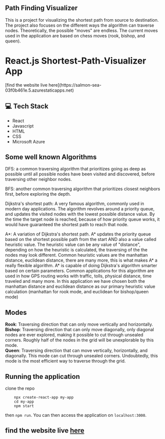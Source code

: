 ## Path Finding Visualizer

This is a project for visualizing the shortest path from source to destination. The project also focuses on the different ways the algorithm can traverse nodes. Theoretically, the possible "moves" are endless. The current moves used in the application are based on chess moves (rook, bishop, and queen).

<h1>React.js Shortest-Path-Visualizer App</h1>
<p>
	[find the website live here](https://salmon-sea-03f0b461e.5.azurestaticapps.net)
</p>

## 💻 Tech Stack

- React
- Javascript
- HTML
- CSS
- Microsoft Azure

## Some well known Algorithms

DFS: a common traversing algorithm that prioritizes going as deep as possible until all possible nodes have been visited and discovered, before traversing other neighbor nodes.

BFS: another common traversing algorithm that prioritizes closest neighbors first, before exploring the depth.

Dijkstra's shortest path: A very famous algorithm, commonly used in modern day applications. The algorithm revolves around a priority queue, and updates the visited nodes with the lowest possible distance value. By the time the target node is reached, because of how priority queue works, it would have guaranteed the shortest path to reach that node. 

A*: A variation of Dijkstra's shortest path. A* updates the priority queue based on the shortest possible path from the start AND also a value called heuristic value. The heuristic value can be any value of "distance", depending on how the heuristic is calculated, the traversing of the the nodes may look different. Common heuristic values are the manhattan distance, euclidean distance, there are many more, this is what makes A* a really flexible algorithm. A* is capable of doing Dijkstra's algorithm smarter based on certain parameters. Common applications for this algorithm are used in how GPS routing works with traffic, tolls, physical distance, time traveled and many more. In this application we have chosen both the manhattan distance and euclidean distance as our primary heuristic value calculation (manhattan for rook mode, and euclidean for bishop/queen mode)

## Modes

**Rook**: Traversing direction that can only move vertically and horizontally. <br>
**Bishop**: Traversing direction that can only move diagonally, only diagonal nodes are ever explored, making it possible to cut through unsealed corners. Roughly half of the nodes in the grid will be unexplorable by this mode. <br>
**Queen**: Traversing direction that can move vertically, horizontally, and diagonally. This mode can cut through unsealed corners. Undoubtedly, this mode is the most efficient way to traverse through the grid.

## Running the application

clone the repo
```
    npx create-react-app my-app
    cd my-app
    npm start

```
then ```npm run```. You can then access the application on ```localhost:3000```.
## find the website live [here](https://salmon-sea-03f0b461e.5.azurestaticapps.net)
